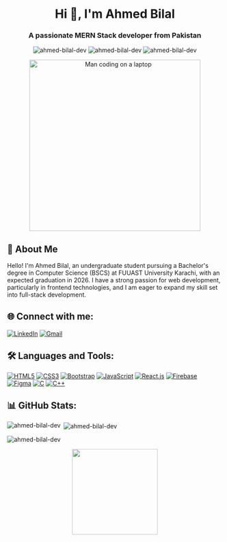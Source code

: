 <h1 align="center">Hi 👋, I'm Ahmed Bilal</h1>
<h3 align="center">A passionate MERN Stack developer from Pakistan</h3>

<p align="center">
  <img src="https://komarev.com/ghpvc/?username=ahmed-bilal-dev&label=Profile%20views&color=0e75b6&style=flat" alt="ahmed-bilal-dev" />
  <img src="https://img.shields.io/github/followers/ahmed-bilal-dev?label=Followers" alt="ahmed-bilal-dev" />
  <img src="https://img.shields.io/github/stars/ahmed-bilal-dev?label=Stars" alt="ahmed-bilal-dev" />
</p>

<p align="center">
  <img src="https://media.giphy.com/media/qgQUggAC3Pfv687qPC/giphy.gif" alt="Man coding on a laptop" width="400"/>
</p>


## 🚀 About Me
Hello! I'm Ahmed Bilal, an undergraduate student pursuing a Bachelor's degree in Computer Science (BSCS) at FUUAST University Karachi, with an expected graduation in 2026. I have a strong passion for web development, particularly in frontend technologies, and I am eager to expand my skill set into full-stack development.

## 🌐 Connect with me:
<p align="left">
<a href="https://linkedin.com/in/www.linkedin.com/in/ahmedbilal786" target="blank"><img align="center" src="https://img.icons8.com/fluent/48/000000/linkedin.png" alt="LinkedIn" /></a>
<a href="mailto:ahmedbilal786.1947@gmail.com" target="blank"><img align="center" src="https://img.icons8.com/fluent/48/000000/gmail.png" alt="Gmail" /></a>
</p>

## 🛠️ Languages and Tools:
<p align="left">
  <a href="https://www.w3.org/html/" target="_blank"><img src="https://img.icons8.com/color/48/000000/html-5.png" alt="HTML5"/></a>
  <a href="https://www.w3schools.com/css/" target="_blank"><img src="https://img.icons8.com/color/48/000000/css3.png" alt="CSS3"/></a>
  <a href="https://getbootstrap.com" target="_blank"><img src="https://img.icons8.com/color/48/000000/bootstrap.png" alt="Bootstrap"/></a>
  <a href="https://developer.mozilla.org/en-US/docs/Web/JavaScript" target="_blank"><img src="https://img.icons8.com/color/48/000000/javascript.png" alt="JavaScript"/></a>
  <a href="https://reactjs.org/" target="_blank"><img src="https://img.icons8.com/color/48/000000/react-native.png" alt="React.js"/></a>
  <a href="https://firebase.google.com/" target="_blank"><img src="https://img.icons8.com/color/48/000000/firebase.png" alt="Firebase"/></a>
  <a href="https://www.figma.com/" target="_blank"><img src="https://img.icons8.com/color/48/000000/figma.png" alt="Figma"/></a>
  <a href="https://www.cprogramming.com/" target="_blank"><img src="https://img.icons8.com/color/48/000000/c-programming.png" alt="C"/></a>
  <a href="https://www.w3schools.com/cpp/" target="_blank"><img src="https://img.icons8.com/color/48/000000/c-plus-plus-logo.png" alt="C++"/></a>
</p>

## 📊 GitHub Stats:
<p><img align="left" src="https://github-readme-stats.vercel.app/api/top-langs?username=ahmed-bilal-dev&show_icons=true&locale=en&layout=compact" alt="ahmed-bilal-dev" /></p>

<p>&nbsp;<img align="center" src="https://github-readme-stats.vercel.app/api?username=ahmed-bilal-dev&show_icons=true&locale=en" alt="ahmed-bilal-dev" /></p>

<p><img align="center" src="https://github-readme-streak-stats.herokuapp.com/?user=ahmed-bilal-dev&" alt="ahmed-bilal-dev" /></p>

<p align="center">
  <img src="https://media.giphy.com/media/QssGEmpkyEOhBCb7e1/giphy.gif" width="200"/>
</p>

